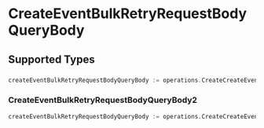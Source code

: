 # CreateEventBulkRetryRequestBodyQueryBody


## Supported Types

### 

```go
createEventBulkRetryRequestBodyQueryBody := operations.CreateCreateEventBulkRetryRequestBodyQueryBodyStr(string{/* values here */})
```

### CreateEventBulkRetryRequestBodyQueryBody2

```go
createEventBulkRetryRequestBodyQueryBody := operations.CreateCreateEventBulkRetryRequestBodyQueryBodyCreateEventBulkRetryRequestBodyQueryBody2(operations.CreateEventBulkRetryRequestBodyQueryBody2{/* values here */})
```

